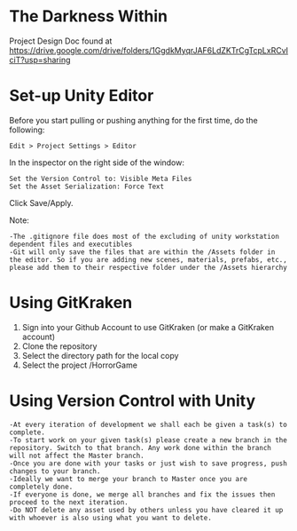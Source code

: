 # The Darkness Within
Project Design Doc found at https://drive.google.com/drive/folders/1GgdkMyqrJAF6LdZKTrCgTcpLxRCvIciT?usp=sharing

# Set-up Unity Editor 
Before you start pulling or pushing anything for the first time, do the following:

    Edit > Project Settings > Editor

In the inspector on the right side of the window:
    
    Set the Version Control to: Visible Meta Files
    Set the Asset Serialization: Force Text

Click Save/Apply. 

Note:
    
    -The .gitignore file does most of the excluding of unity workstation dependent files and executibles
    -Git will only save the files that are within the /Assets folder in the editor. So if you are adding new scenes, materials, prefabs, etc., please add them to their respective folder under the /Assets hierarchy 
    
# Using GitKraken
1. Sign into your Github Account to use GitKraken (or make a GitKraken account)
2. Clone the repository
3. Select the directory path for the local copy
3. Select the project /HorrorGame

# Using Version Control with Unity
    -At every iteration of development we shall each be given a task(s) to complete. 
    -To start work on your given task(s) please create a new branch in the repository. Switch to that branch. Any work done within the branch will not affect the Master branch.
    -Once you are done with your tasks or just wish to save progress, push changes to your branch. 
    -Ideally we want to merge your branch to Master once you are completely done. 
    -If everyone is done, we merge all branches and fix the issues then proceed to the next iteration.
    -Do NOT delete any asset used by others unless you have cleared it up with whoever is also using what you want to delete. 
